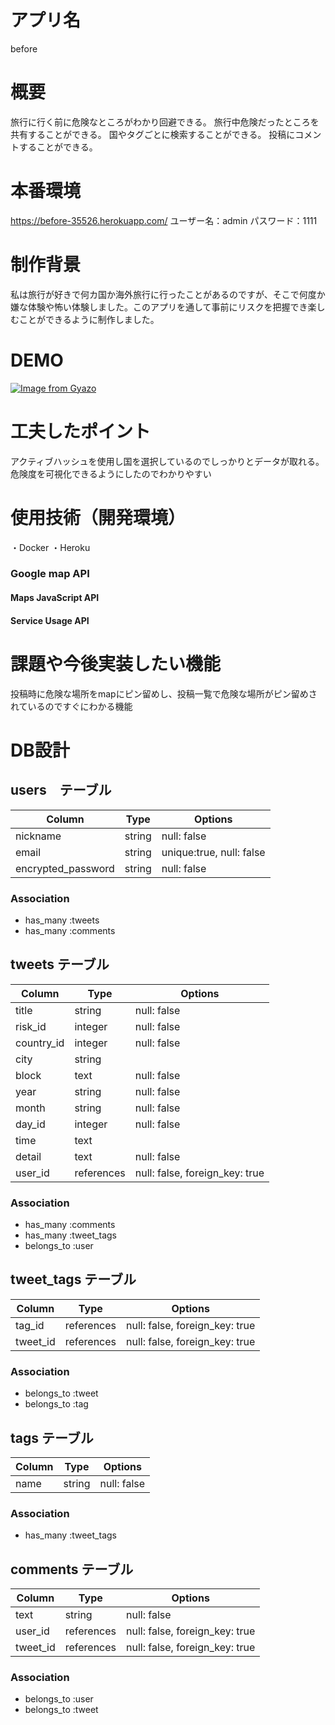 # アプリ名
before
# 概要
旅行に行く前に危険なところがわかり回避できる。
旅行中危険だったところを共有することができる。
国やタグごとに検索することができる。
投稿にコメントすることができる。
# 本番環境
https://before-35526.herokuapp.com/
ユーザー名：admin
パスワード：1111
# 制作背景
私は旅行が好きで何カ国か海外旅行に行ったことがあるのですが、そこで何度か嫌な体験や怖い体験しました。このアプリを通して事前にリスクを把握でき楽しむことができるように制作しました。
# DEMO
[![Image from Gyazo](https://i.gyazo.com/4659a3a9045992c16cb0cca90aef7842.gif)](https://gyazo.com/4659a3a9045992c16cb0cca90aef7842)
# 工夫したポイント
アクティブハッシュを使用し国を選択しているのでしっかりとデータが取れる。
危険度を可視化できるようにしたのでわかりやすい


# 使用技術（開発環境）
・Docker
・Heroku
### Google map API
#### Maps JavaScript API
#### Service Usage API

# 課題や今後実装したい機能
投稿時に危険な場所をmapにピン留めし、投稿一覧で危険な場所がピン留めされているのですぐにわかる機能
# DB設計
## users　テーブル

| Column             | Type   | Options                  |
|--------------------|--------|--------------------------|
| nickname           | string | null: false              | ニックネーム
| email              | string | unique:true, null: false | メールアドレス
| encrypted_password | string | null: false              | パスワード

### Association
- has_many :tweets
- has_many :comments

## tweets テーブル

| Column             | Type       | Options                        |
|--------------------|------------|--------------------------------|
| title              | string     | null: false                    | タイトル
| risk_id            | integer    | null: false                    | 危険度　アクティブハッシュ
| country_id         | integer    | null: false                    | 国　アクティブハッシュ
| city               | string     |                                | 地域
| block              | text       | null: false                    | 場所
| year               | string     | null: false                    | 年
| month              | string     | null: false                    | 月
| day_id             | integer    | null: false                    | 朝昼晩　アクティブハッシュ
| time               | text       |                                | 時間
| detail             | text       | null: false                    | 内容説明
| user_id            | references | null: false, foreign_key: true |

### Association
- has_many   :comments
- has_many   :tweet_tags
- belongs_to :user





## tweet_tags テーブル

| Column    | Type       | Options                        |
|-----------|------------|--------------------------------|
| tag_id    | references | null: false, foreign_key: true |
| tweet_id  | references | null: false, foreign_key: true |

### Association
- belongs_to :tweet
- belongs_to :tag



## tags テーブル

| Column             | Type   | Options                  |
|--------------------|--------|--------------------------|
| name               | string | null: false              | タグ名

### Association
- has_many   :tweet_tags




## comments テーブル

| Column   | Type       | Options                        |
|----------|------------|--------------------------------|
| text     | string     | null: false                    | コメント
| user_id  | references | null: false, foreign_key: true |
| tweet_id | references | null: false, foreign_key: true |

### Association
- belongs_to :user
- belongs_to :tweet


